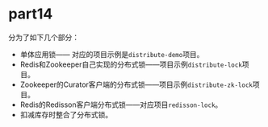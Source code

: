 # part14

分为了如下几个部分：

* 单体应用锁—— 对应的项目示例是`distribute-demo`项目。
* Redis和Zookeeper自己实现的分布式锁——项目示例`distribute-lock`项目。
* Zookeeper的Curator客户端的分布式锁——项目示例`distribute-zk-lock`项目。
* Redis的Redisson客户端分布式锁——对应项目`redisson-lock`。
* 扣减库存时整合了分布式锁。

